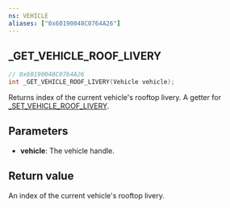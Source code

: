 ```yaml
---
ns: VEHICLE
aliases: ["0x60190048C0764A26"]
---
```

## _GET_VEHICLE_ROOF_LIVERY

```c
// 0x60190048C0764A26
int _GET_VEHICLE_ROOF_LIVERY(Vehicle vehicle);
```

Returns index of the current vehicle's rooftop livery.
A getter for [_SET_VEHICLE_ROOF_LIVERY](#_0xA6D3A8750DC73270).

## Parameters
* **vehicle**: The vehicle handle.

## Return value
An index of the current vehicle's rooftop livery.

